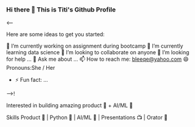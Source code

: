 ### Hi there 👋 This is Titi's Github Profile


<--

Here are some ideas to get you started:

🔭 I’m currently working on assignment during bootcamp
 🌱 I’m currently learning data science
 👯 I’m looking to collaborate on anyone
 🤔 I’m looking for help ...
 💬 Ask me about ...
 📫 How to reach me: bleeqe@yahoo.com
 😄 Pronouns:She / Her
- ⚡ Fun fact: ...

-->!

Interested in building amazing product 🚀 + AI/ML 🤖


Skills
Product 🚀 | Python 🐍 | AI/ML 🤖 | Presentations 📺 | Orator 🕺
